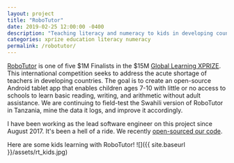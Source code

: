 ```yaml
---
layout: project
title: "RoboTutor"
date: 2019-02-25 12:00:00 -0400
description: "Teaching literacy and numeracy to kids in developing countries."
categories: xprize education literacy numeracy
permalink: /robotutor/
---
```


[RoboTutor](https://www.cmu.edu/scs/robotutor/) is one of five $1M Finalists in the $15M [Global Learning XPRIZE](http://learning.xprize.org). This international competition seeks to address the acute shortage of teachers in developing countries.  The goal is to create an open-source Android tablet app that enables children ages 7-10 with little or no access to schools to learn basic reading, writing, and arithmetic without adult assistance.  We are continuing to field-test the Swahili version of RoboTutor in Tanzania, mine the data it logs, and improve it accordingly.

I have been working as the lead software engineer on this project since August 2017. It's been a hell of a ride. We recently [open-sourced our code](https://github.com/RoboTutorLLC/RoboTutor/).


Here are some kids learning with RoboTutor!
![]({{ site.baseurl }}/assets/rt_kids.jpg)
